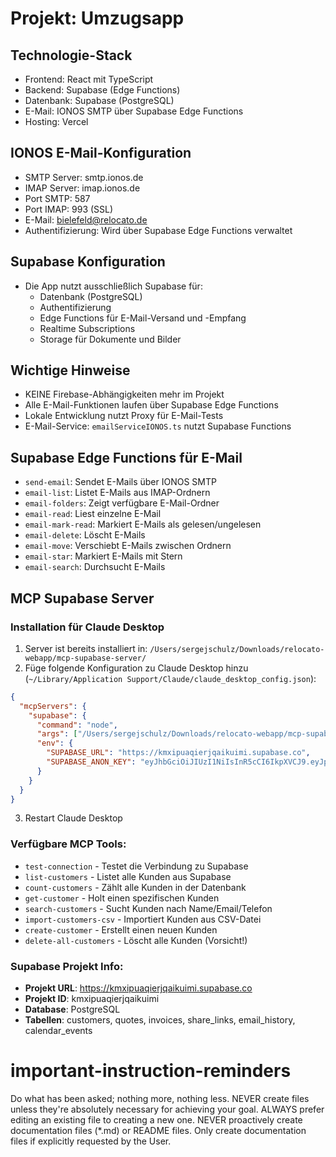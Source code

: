 # Projekt: Umzugsapp

## Technologie-Stack
- Frontend: React mit TypeScript
- Backend: Supabase (Edge Functions)
- Datenbank: Supabase (PostgreSQL)
- E-Mail: IONOS SMTP über Supabase Edge Functions
- Hosting: Vercel

## IONOS E-Mail-Konfiguration
- SMTP Server: smtp.ionos.de
- IMAP Server: imap.ionos.de
- Port SMTP: 587
- Port IMAP: 993 (SSL)
- E-Mail: bielefeld@relocato.de
- Authentifizierung: Wird über Supabase Edge Functions verwaltet

## Supabase Konfiguration
- Die App nutzt ausschließlich Supabase für:
  - Datenbank (PostgreSQL)
  - Authentifizierung
  - Edge Functions für E-Mail-Versand und -Empfang
  - Realtime Subscriptions
  - Storage für Dokumente und Bilder

## Wichtige Hinweise
- KEINE Firebase-Abhängigkeiten mehr im Projekt
- Alle E-Mail-Funktionen laufen über Supabase Edge Functions
- Lokale Entwicklung nutzt Proxy für E-Mail-Tests
- E-Mail-Service: `emailServiceIONOS.ts` nutzt Supabase Functions

## Supabase Edge Functions für E-Mail
- `send-email`: Sendet E-Mails über IONOS SMTP
- `email-list`: Listet E-Mails aus IMAP-Ordnern
- `email-folders`: Zeigt verfügbare E-Mail-Ordner
- `email-read`: Liest einzelne E-Mail
- `email-mark-read`: Markiert E-Mails als gelesen/ungelesen
- `email-delete`: Löscht E-Mails
- `email-move`: Verschiebt E-Mails zwischen Ordnern
- `email-star`: Markiert E-Mails mit Stern
- `email-search`: Durchsucht E-Mails

## MCP Supabase Server

### Installation für Claude Desktop
1. Server ist bereits installiert in: `/Users/sergejschulz/Downloads/relocato-webapp/mcp-supabase-server/`
2. Füge folgende Konfiguration zu Claude Desktop hinzu (`~/Library/Application Support/Claude/claude_desktop_config.json`):

```json
{
  "mcpServers": {
    "supabase": {
      "command": "node",
      "args": ["/Users/sergejschulz/Downloads/relocato-webapp/mcp-supabase-server/dist/index.js"],
      "env": {
        "SUPABASE_URL": "https://kmxipuaqierjqaikuimi.supabase.co",
        "SUPABASE_ANON_KEY": "eyJhbGciOiJIUzI1NiIsInR5cCI6IkpXVCJ9.eyJpc3MiOiJzdXBhYmFzZSIsInJlZiI6ImtteGlwdWFxaWVyanFhaWt1aW1pIiwicm9sZSI6ImFub24iLCJpYXQiOjE3NTA0MjU2NDUsImV4cCI6MjA2NjAwMTY0NX0.2S3cAnBh4zDFFQNpJ-VN17YrSJXyclyFjywN2izuPaU"
      }
    }
  }
}
```

3. Restart Claude Desktop

### Verfügbare MCP Tools:
- `test-connection` - Testet die Verbindung zu Supabase
- `list-customers` - Listet alle Kunden aus Supabase
- `count-customers` - Zählt alle Kunden in der Datenbank
- `get-customer` - Holt einen spezifischen Kunden
- `search-customers` - Sucht Kunden nach Name/Email/Telefon
- `import-customers-csv` - Importiert Kunden aus CSV-Datei
- `create-customer` - Erstellt einen neuen Kunden
- `delete-all-customers` - Löscht alle Kunden (Vorsicht!)

### Supabase Projekt Info:
- **Projekt URL**: https://kmxipuaqierjqaikuimi.supabase.co
- **Projekt ID**: kmxipuaqierjqaikuimi
- **Database**: PostgreSQL
- **Tabellen**: customers, quotes, invoices, share_links, email_history, calendar_events

# important-instruction-reminders
Do what has been asked; nothing more, nothing less.
NEVER create files unless they're absolutely necessary for achieving your goal.
ALWAYS prefer editing an existing file to creating a new one.
NEVER proactively create documentation files (*.md) or README files. Only create documentation files if explicitly requested by the User.